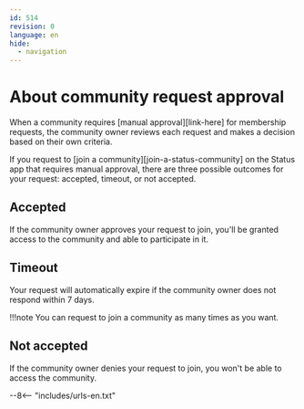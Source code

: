 ```yaml
---
id: 514
revision: 0
language: en
hide:
  - navigation
---
```


# About community request approval

When a community requires [manual approval][link-here] for membership requests, the community owner reviews each request and makes a decision based on their own criteria.

If you request to [join a community][join-a-status-community] on the Status app that requires manual approval, there are three possible outcomes for your request: accepted, timeout, or not accepted.

## Accepted 

<!--
image
-->
If the community owner approves your request to join, you'll be granted access to the community and able to participate in it. <!--you get access to the community imediatly-->

## Timeout

<!--
image
-->

Your request will automatically expire if the community owner does not respond within 7 days. <!--maybe explain here that the output message for timeout and not accept is the same -->

!!!note 
    You can request to join a community as many times as you want. <!--You're free to request to join a community as many times as you'd like.-->

## Not accepted

<!--
image
-->

If the community owner denies your request to join, you won't be able to access the community.

--8<-- "includes/urls-en.txt"
